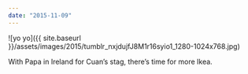 ```yaml
---
date: "2015-11-09"
---
```


![yo yo]({{ site.baseurl }}/assets/images/2015/tumblr_nxjdujfJ8M1r16syio1_1280-1024x768.jpg)

With Papa in Ireland for Cuan’s stag, there’s time for more Ikea.
